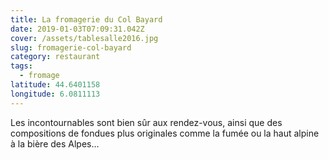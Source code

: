 ```yaml
---
title: La fromagerie du Col Bayard
date: 2019-01-03T07:09:31.042Z
cover: /assets/tablesalle2016.jpg
slug: fromagerie-col-bayard
category: restaurant
tags:
  - fromage
latitude: 44.6401158
longitude: 6.0811113
---
```

Les incontournables sont bien sûr aux rendez-vous, ainsi que des compositions de fondues plus originales comme la fumée ou la haut alpine à la bière des Alpes…
